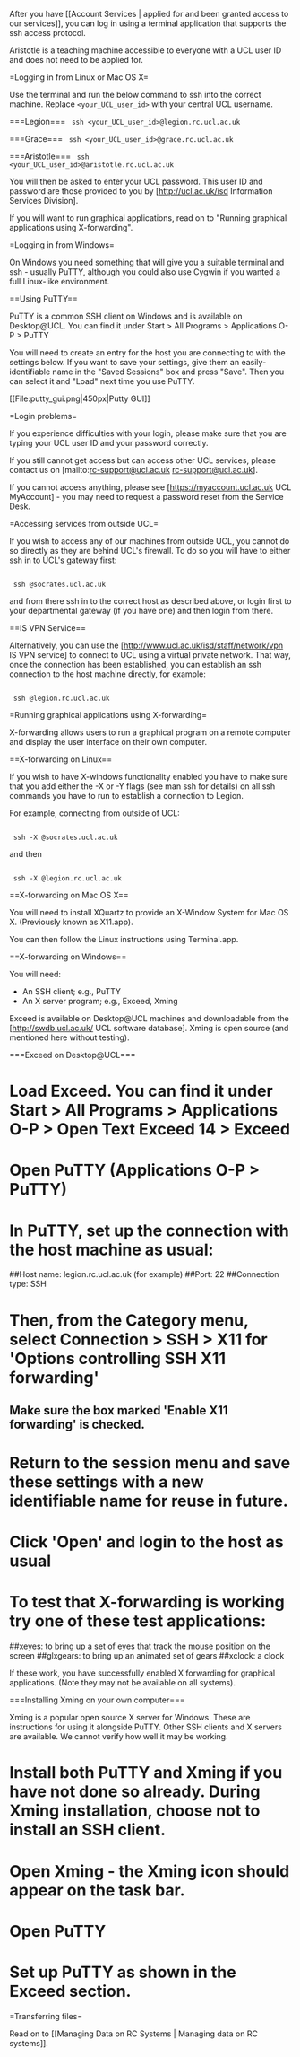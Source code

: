 
After you have [[Account Services | applied for and been granted access to our services]], you can log in using a terminal application that supports the ssh access protocol. 

Aristotle is a teaching machine accessible to everyone with a UCL user ID and does not need to be applied for.

=Logging in from Linux or Mac OS X=

Use the terminal and run the below command to ssh into the correct machine. Replace <code><your_UCL_user_id></code> with your central UCL username.

===Legion===
<code>
 ssh <your_UCL_user_id>@legion.rc.ucl.ac.uk
</code>

===Grace===
<code>
 ssh <your_UCL_user_id>@grace.rc.ucl.ac.uk
</code>

===Aristotle===
<code>
 ssh <your_UCL_user_id>@aristotle.rc.ucl.ac.uk
</code>

You will then be asked to enter your UCL password. This user ID and password are those provided to you by [http://ucl.ac.uk/isd Information Services Division].

If you will want to run graphical applications, read on to "Running graphical applications using X-forwarding".

=Logging in from Windows=

On Windows you need something that will give you a suitable terminal and ssh - usually PuTTY, although you could also use Cygwin if you wanted a full Linux-like environment.

==Using PuTTY==

PuTTY is a common SSH client on Windows and is available on Desktop@UCL. You can find it under Start > All Programs > Applications O-P > PuTTY

You will need to create an entry for the host you are connecting to with the settings below. If you want to save your settings, give them an easily-identifiable name in the "Saved Sessions" box and press "Save". Then you can select it and "Load" next time you use PuTTY. 

[[File:putty_gui.png|450px|Putty GUI]]

=Login problems=

If you experience difficulties with your login, please make sure that you are typing your UCL user ID and your password correctly. 

If you still cannot get access but can access other UCL services, please contact us on [mailto:rc-support@ucl.ac.uk rc-support@ucl.ac.uk]. 

If you cannot access anything, please see [https://myaccount.ucl.ac.uk UCL MyAccount] - you may need to request a password reset from the Service Desk.

=Accessing services from outside UCL=

If you wish to access any of our machines from outside UCL, you cannot do so directly as they are behind UCL's firewall. To do so you will have to either ssh in to UCL's gateway first:

<code>
 ssh <your_UCL_user_id>@socrates.ucl.ac.uk
</code>

and from there ssh in to the correct host as described above, or login first to your departmental gateway (if you have one) and then login from there.

==IS VPN Service==

Alternatively, you can use the [http://www.ucl.ac.uk/isd/staff/network/vpn IS VPN service] to connect to UCL using a virtual private network. That way, once the connection has been established, you can establish an ssh connection to the host machine directly, for example:

<code>
 ssh <your_UCL_user_id>@legion.rc.ucl.ac.uk
</code>

=Running graphical applications using X-forwarding=

X-forwarding allows users to run a graphical program on a remote computer and display the user interface on their own computer.

==X-forwarding on Linux==

If you wish to have X-windows functionality enabled you have to make sure that you add either the -X or -Y flags (see man ssh for details) on all ssh commands you have to run to establish a connection to Legion.

For example, connecting from outside of UCL:

<code>
 ssh -X <your_UCL_user_id>@socrates.ucl.ac.uk
</code>

and then

<code>
 ssh -X <your_UCL_user_id>@legion.rc.ucl.ac.uk
</code>

==X-forwarding on Mac OS X==

You will need to install XQuartz to provide an X-Window System for Mac OS X. (Previously known as X11.app).

You can then follow the Linux instructions using Terminal.app.

==X-forwarding on Windows==

You will need:

* An SSH client; e.g., PuTTY
* An X server program; e.g., Exceed, Xming

Exceed is available on Desktop@UCL machines and downloadable from the [http://swdb.ucl.ac.uk/ UCL software database]. Xming is open source (and mentioned here without testing).

===Exceed on Desktop@UCL===

# Load Exceed. You can find it under Start > All Programs > Applications O-P > Open Text Exceed 14 > Exceed
# Open PuTTY (Applications O-P > PuTTY)
# In PuTTY, set up the connection with the host machine as usual:
##Host name: legion.rc.ucl.ac.uk (for example)
##Port: 22
##Connection type: SSH
# Then, from the Category menu, select Connection > SSH > X11 for 'Options controlling SSH X11 forwarding'
## Make sure the box marked 'Enable X11 forwarding' is checked.
# Return to the session menu and save these settings with a new identifiable name for reuse in future.
# Click 'Open' and login to the host as usual
# To test that X-forwarding is working try one of these test applications:
##xeyes: to bring up a set of eyes that track the mouse position on the screen
##glxgears: to bring up an animated set of gears
##xclock: a clock

If these work, you have successfully enabled X forwarding for graphical applications. (Note they may not be available on all systems).

===Installing Xming on your own computer===

Xming is a popular open source X server for Windows. These are instructions for using it alongside PuTTY. Other SSH clients and X servers are available. We cannot verify how well it may be working.

# Install both PuTTY and Xming if you have not done so already. During Xming installation, choose not to install an SSH client.
# Open Xming - the Xming icon should appear on the task bar.
# Open PuTTY
# Set up PuTTY as shown in the Exceed section.

=Transferring files=

Read on to [[Managing Data on RC Systems | Managing data on RC systems]].
